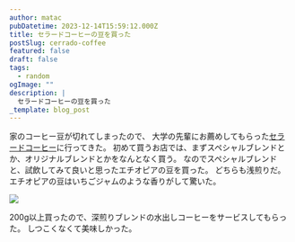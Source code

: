 ```yaml
---
author: matac
pubDatetime: 2023-12-14T15:59:12.000Z
title: セラードコーヒーの豆を買った
postSlug: cerrado-coffee
featured: false
draft: false
tags:
  - random
ogImage: ""
description: |
  セラードコーヒーの豆を買った
_template: blog_post
---
```


家のコーヒー豆が切れてしまったので、
大学の先輩にお薦めしてもらった[セラードコーヒー](https://okinawa-cerrado-cc.jp/)に行ってきた。
初めて買うお店では、まずスペシャルブレンドとか、オリジナルブレンドとかをなんとなく買う。
なのでスペシャルブレンドと、試飲してみて良いと思ったエチオピアの豆を買った。
どちらも浅煎りだ。
エチオピアの豆はいちごジャムのような香りがして驚いた。

![](/img/cerrado.gif)

200g以上買ったので、深煎りブレンドの水出しコーヒーをサービスしてもらった。
しつこくなくて美味しかった。
